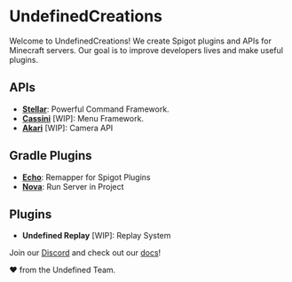 
# UndefinedCreations

Welcome to UndefinedCreations! We create Spigot plugins and APIs for Minecraft servers. Our goal is to improve developers lives and make useful plugins.

## APIs
- [**Stellar**](https://docs.undefinedcreations.com/stellar/): Powerful Command Framework.
- [**Cassini**](https://github.com/UndefinedCreations/Cassini) [WIP]: Menu Framework.
- [**Akari**](https://github.com/UndefinedCreations/Akari) [WIP]: Camera API

## Gradle Plugins
- [**Echo**](https://docs.undefinedcreations.com/gradle-plugins/echo/what-is-echo): Remapper for Spigot Plugins
- [**Nova**](https://docs.undefinedcreations.com/gradle-plugins/nova/what-is-nova): Run Server in Project

## Plugins
- **Undefined Replay** [WIP]: Replay System


Join our [Discord](https://discord.undefinedcreations.com/) and check out our [docs](https://docs.undefinedcreations.com)!

❤️ from the Undefined Team.
